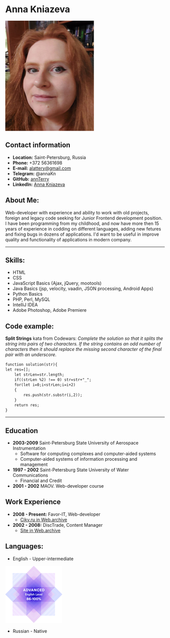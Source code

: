 # Anna Kniazeva
![foto](foto_m.jpg)

## Contact information
* __Location:__ Saint-Petersburg, Russia
* __Phone:__ +372 56361698
* __E-mail:__ alattery@gmail.com
* __Telegram:__ @annaKn
* __GitHub:__ [annTerry](https://github.com/annTerry)
* __LinkedIn:__ [Anna Kniazeva](https://www.linkedin.com/in/anna-kniazeva-23b732234/)

## About Me:
Web-developer with experience and ability to work with old projects, foreign and legacy code seeking for Junior Frontend development position.  I have been programming from my childhood, and now have more then 15 years of experience in codding on different languages, adding new fetures and fixing bugs in dozens of applications. I'd want to be useful in improve quality and functionality of applications in modern company.

***
## Skills:
* HTML
* CSS
* JavaScript Basics (Ajax, jQuery, mootools)
* Java Basics (jsp, velocity, vaadin, JSON processing, Android Apps)
* Python Basics
* PHP, Perl, MySQL
* IntelliJ IDEA
* Adobe Photoshop, Adobe Premiere

## Code example:
__Split Strings__ kata from Codewars: _Complete the solution so that it splits the string into pairs of two characters. If the string contains an odd number of characters then it should replace the missing second character of the final pair with an underscore._
```
function solution(str){
let res=[];
    let strLen=str.length;
    if((strLen %2) !== 0) str=str+"_";
    for(let i=0;i<strLen;i=i+2)
    {
        res.push(str.substr(i,2));
    }
    return res;   
}
```
*** 
## Education
* __2003-2009__ Saint-Petersburg State University of Aerospace Instrumentation
    + Software for computing complexes and computer-aided systems
    + Computer-aided systems of information processing and management
* __1997 - 2002__ Saint-Petersburg State University of Water Communications
    + Financial and Credit
* __2001 - 2002__ MAOV. Web-developer course

## Work Experience
* __2008 - Present:__ Favor-IT, Web-developer
    + [Cikv.ru in Web.archive](https://web.archive.org/web/20171002012320/http://cikv.ru/%D0%90%D0%BD%D0%B0%D0%BB%D0%B8%D0%B7_%D0%B2%D0%BE%D0%B4%D1%8B_%D0%9F%D0%B5%D1%82%D0%B5%D1%80%D0%B1%D1%83%D1%80%D0%B3)
* __2002 - 2008:__ DiscTrade, Content Manager
    + [Site in Web.archive](https://web.archive.org/web/20060207015516/http://www.rightsite.ru/)

## Languages:
* English - Upper-intermediate

![ef cert](english.png)

* Russian - Native